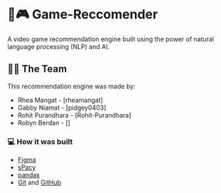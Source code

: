 # 👾🎮 Game-Reccomender
A video game recommendation engine built using the power of natural language processing (NLP) and AI.

## 🧑‍💻 The Team

This recommendation engine was made by:

- Rhea Mangat - [rheamangat]
- Gabby Niamat - [pidgey0403]
- Rohit Purandhara - [Rohit-Purandhara]
- Robyn Berdan - []

### 💻 How it was built

- [Figma](https://www.figma.com/)
- [sPacy](https://spacy.io/) 
- [pandas](https://pandas.pydata.org/) 
- [Git](https://git-scm.com/) and [GitHub](https://github.com/)
